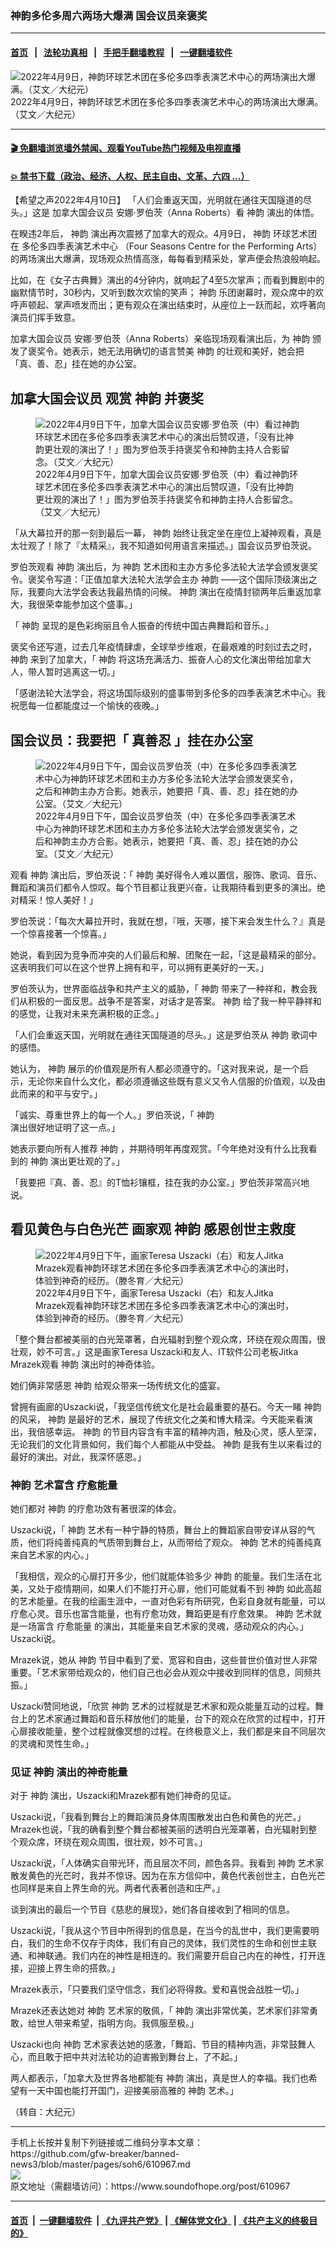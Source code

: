 ### 神韵多伦多周六两场大爆满 国会议员亲褒奖
------------------------

#### [首页](https://github.com/gfw-breaker/banned-news3/blob/master/README.md) &nbsp;&nbsp;|&nbsp;&nbsp; [法轮功真相](https://github.com/begood0513/basic/blob/master/README.md)  &nbsp;&nbsp;|&nbsp;&nbsp; [手把手翻墙教程](https://github.com/gfw-breaker/guides/wiki)  &nbsp;&nbsp;|&nbsp;&nbsp; [一键翻墙软件](https://github.com/gfw-breaker/nogfw/blob/master/README.md)  



<div><img alt="2022年4月9日，神韵环球艺术团在多伦多四季表演艺术中心的两场演出大爆满。（艾文／大纪元）" src="https://img.soundofhope.org/2022-04/1649586360227.jpg"/>
<br/><figcaption class="caption">
 2022年4月9日，神韵环球艺术团在多伦多四季表演艺术中心的两场演出大爆满。（艾文／大纪元）
</figcaption></div><hr/>

#### [ 🎬  免翻墙浏览墙外禁闻、观看YouTube热门视频及电视直播](https://github.com/gfw-breaker/HelloWorld)

#### [ 💥  禁书下载（政治、经济、人权、民主自由、文革、六四 ...）](https://github.com/gfw-breaker/books/blob/master/README.md)

<div><div class="Content__Wrapper sc-1bvya0-0 grZQxZ">
 <p class="meta-top">
  <span class="meta">
   【希望之声2022年4月10日】
  </span>
  「人们会重返天国，光明就在通往天国隧道的尽头。」这是
  <ok href="/term/43350">
   加拿大国会议员
  </ok>
  安娜·罗伯茨（Anna Roberts）看
  <ok href="/term/16755">
   神韵
  </ok>
  演出的体悟。
 </p>
 <p>
  在睽违2年后，
  <ok href="/term/16755">
   神韵
  </ok>
  演出再次震撼了加拿大的观众。4月9日，
  <ok href="/term/16755">
   神韵
  </ok>
  环球艺术团在
  <ok href="/term/80340">
   多伦多四季表演艺术中心
  </ok>
  （Four Seasons Centre for the Performing Arts）的两场演出大爆满，现场观众热情高涨，每每看到精采处，掌声便会热浪般响起。
 </p>
 <p>
  比如，在《女子古典舞》演出的4分钟内，就响起了4至5次掌声；而看到舞剧中的幽默情节时，30秒内，又听到数次欢愉的笑声；
  <ok href="/term/16755">
   神韵
  </ok>
  乐团谢幕时，观众席中的欢呼声顿起、掌声喷发而出；更有观众在演出结束时，从座位上一跃而起，欢呼著向演员们挥手致意。
 </p>
 <p>
  <ok href="/term/43350">
   加拿大国会议员
  </ok>
  安娜·罗伯茨（Anna Roberts）亲临现场观看演出后，为
  <ok href="/term/16755">
   神韵
  </ok>
  颁发了褒奖令。她表示，她无法用确切的语言赞美
  <ok href="/term/16755">
   神韵
  </ok>
  的壮观和美好，她会把「真、善、忍」挂在她的办公室。
 </p>
 <h2>
  <ok href="/term/43350">
   加拿大国会议员
  </ok>
  观赏
  <ok href="/term/16755">
   神韵
  </ok>
  并褒奖
 </h2>
 <figure class="OImage__StyledFigure-sc-1lfley0-0 hHSfVg">
  <img alt="2022年4月9日下午，加拿大国会议员安娜·罗伯茨（中）看过神韵环球艺术团在多伦多四季表演艺术中心的演出后赞叹道，「没有比神韵更壮观的演出了！」图为罗伯茨手持褒奖令和神韵主持人合影留念。（艾文／大纪元）" src="https://img.soundofhope.org/2022-04/1649586216305.jpg"/>
  <br/><figcaption>
   2022年4月9日下午，加拿大国会议员安娜·罗伯茨（中）看过神韵环球艺术团在多伦多四季表演艺术中心的演出后赞叹道，「没有比神韵更壮观的演出了！」图为罗伯茨手持褒奖令和神韵主持人合影留念。（艾文／大纪元）
  </figcaption>
 </figure>
 <p>
  「从大幕拉开的那一刻到最后一幕，
  <ok href="/term/16755">
   神韵
  </ok>
  始终让我定坐在座位上凝神观看，真是太壮观了！除了『太精采』，我不知道如何用语言来描述。」国会议员罗伯茨说。
 </p>
 <p>
  罗伯茨观看
  <ok href="/term/16755">
   神韵
  </ok>
  演出后，为
  <ok href="/term/16755">
   神韵
  </ok>
  艺术团和主办方多伦多法轮大法学会颁发褒奖令。褒奖令写道：「正值加拿大法轮大法学会主办
  <ok href="/term/16755">
   神韵
  </ok>
  ——这个国际顶级演出之际，我要向大法学会表达我最热情的问候。
  <ok href="/term/16755">
   神韵
  </ok>
  演出在疫情封锁两年后重返加拿大，我很荣幸能参加这个盛事。」
 </p>
 <p>
  「
  <ok href="/term/16755">
   神韵
  </ok>
  呈现的是色彩绚丽且令人振奋的传统中国古典舞蹈和音乐。」
 </p>
 <p>
  褒奖令还写道，过去几年疫情肆虐，全球举步维艰，在最艰难的时刻过去之时，
  <ok href="/term/16755">
   神韵
  </ok>
  来到了加拿大，「
  <ok href="/term/16755">
   神韵
  </ok>
  将这场充满活力、振奋人心的文化演出带给加拿大人，带人暂时逃离这一切。」
 </p>
 <p>
  「感谢法轮大法学会，将这场国际级别的盛事带到多伦多的四季表演艺术中心。我祝愿每一位都能度过一个愉快的夜晚。」
 </p>
 <h2>
  国会议员：我要把「
  <ok href="/term/7789">
   真善忍
  </ok>
  」挂在办公室
 </h2>
 <figure class="OImage__StyledFigure-sc-1lfley0-0 hHSfVg">
  <img alt="2022年4月9日下午，国会议员罗伯茨（中）在多伦多四季表演艺术中心为神韵环球艺术团和主办方多伦多法轮大法学会颁发褒奖令，之后和神韵主办方合影。她表示，她要把「真、善、忍」挂在她的办公室。（艾文／大纪元）" src="https://img.soundofhope.org/2022-04/1649586277794.jpg"/>
  <br/><figcaption>
   2022年4月9日下午，国会议员罗伯茨（中）在多伦多四季表演艺术中心为神韵环球艺术团和主办方多伦多法轮大法学会颁发褒奖令，之后和神韵主办方合影。她表示，她要把「真、善、忍」挂在她的办公室。（艾文／大纪元）
  </figcaption>
 </figure>
 <p>
  观看
  <ok href="/term/16755">
   神韵
  </ok>
  演出后，罗伯茨说：「
  <ok href="/term/16755">
   神韵
  </ok>
  美好得令人难以置信，服饰、歌词、音乐、舞蹈和演员们都令人惊叹。每个节目都让我更兴奋，让我期待看到更多的演出。绝对精采！惊人美好！」
 </p>
 <p>
  罗伯茨说：「每次大幕拉开时，我就在想，『哦，天哪，接下来会发生什么？』真是一个惊喜接著一个惊喜。」
 </p>
 <p>
  她说，看到因为竞争而冲突的人们最后和解、团聚在一起，「这是最精采的部分。这表明我们可以在这个世界上拥有和平，可以拥有更美好的一天。」
 </p>
 <p>
  罗伯茨认为，世界面临战争和共产主义的威胁，「
  <ok href="/term/16755">
   神韵
  </ok>
  带来了一种祥和，教会我们从积极的一面反思。战争不是答案，对话才是答案。
  <ok href="/term/16755">
   神韵
  </ok>
  给了我一种平静祥和的感觉，让我对未来充满积极的正念。」
 </p>
 <p>
  「人们会重返天国，光明就在通往天国隧道的尽头。」这是罗伯茨从
  <ok href="/term/16755">
   神韵
  </ok>
  歌词中的感悟。
 </p>
 <p>
  她认为，
  <ok href="/term/16755">
   神韵
  </ok>
  展示的价值观是所有人都必须遵守的。「这对我来说，是一个启示，无论你来自什么文化，都必须遵循这些既有意义又令人信服的价值观，以及由此而来的和平与安宁。」
 </p>
 <p>
  「诚实、尊重世界上的每一个人。」罗伯茨说，「
  <ok href="/term/16755">
   神韵
  </ok>
  演出很好地证明了这一点。」
 </p>
 <p>
  她表示要向所有人推荐
  <ok href="/term/16755">
   神韵
  </ok>
  ，并期待明年再度观赏。「今年绝对没有什么比我看到的
  <ok href="/term/16755">
   神韵
  </ok>
  演出更壮观的了。」
 </p>
 <p>
  「我要把『真、善、忍』的T恤衫镶框，挂在我的办公室。」罗伯茨非常高兴地说。
 </p>
 <h2>
  看见黄色与白色光芒 画家观
  <ok href="/term/16755">
   神韵
  </ok>
  感恩创世主救度
 </h2>
 <figure class="OImage__StyledFigure-sc-1lfley0-0 hHSfVg">
  <img alt="2022年4月9日下午，画家Teresa Uszacki（右）和友人Jitka Mrazek观看神韵环球艺术团在多伦多四季表演艺术中心的演出时，体验到神奇的经历。（滕冬育／大纪元）" src="https://img.soundofhope.org/2022-04/1649586321109.jpg"/>
  <br/><figcaption>
   2022年4月9日下午，画家Teresa Uszacki（右）和友人Jitka Mrazek观看神韵环球艺术团在多伦多四季表演艺术中心的演出时，体验到神奇的经历。（滕冬育／大纪元）
  </figcaption>
 </figure>
 <p>
  「整个舞台都被美丽的白光笼罩著，白光辐射到整个观众席，环绕在观众周围，很壮观，妙不可言。」这是画家Teresa Uszacki和友人、IT软件公司老板Jitka Mrazek观看
  <ok href="/term/16755">
   神韵
  </ok>
  演出时的神奇体验。
 </p>
 <p>
  她们俩非常感恩
  <ok href="/term/16755">
   神韵
  </ok>
  给观众带来一场传统文化的盛宴。
 </p>
 <p>
  曾拥有画廊的Uszacki说，「我坚信传统文化是社会最重要的基石。今天一睹
  <ok href="/term/16755">
   神韵
  </ok>
  的风采，
  <ok href="/term/16755">
   神韵
  </ok>
  是最好的艺术，展现了传统文化之美和博大精深。今天能来看演出，我倍感幸运。
  <ok href="/term/16755">
   神韵
  </ok>
  的节目内容含有丰富的精神内涵，触及心灵，感人至深，无论我们的文化背景如何，我们每个人都能从中受益。
  <ok href="/term/16755">
   神韵
  </ok>
  是我有生以来看过的最好的演出。对此，我深怀感恩。」
 </p>
 <h3>
  <ok href="/term/16755">
   神韵
  </ok>
  艺术富含
  <ok href="/term/720158">
   疗愈能量
  </ok>
 </h3>
 <p>
  她们都对
  <ok href="/term/16755">
   神韵
  </ok>
  的疗愈功效有著很深的体会。
 </p>
 <p>
  Uszacki说，「
  <ok href="/term/16755">
   神韵
  </ok>
  艺术有一种宁静的特质，舞台上的舞蹈家自带安详从容的气质，他们将纯善纯真的气质带到舞台上，从而带给了观众。
  <ok href="/term/16755">
   神韵
  </ok>
  艺术的纯善纯真来自艺术家的内心。」
 </p>
 <p>
  「我相信，观众的心扉打开多少，他们就能体验多少
  <ok href="/term/16755">
   神韵
  </ok>
  的能量。我们生活在北美，又处于疫情期间，如果人们不能打开心扉，他们可能就看不到
  <ok href="/term/16755">
   神韵
  </ok>
  如此高超的艺术能量。在我的绘画生涯中，一直对色彩有所研究，色彩自身就有能量，可以疗愈心灵。音乐也富含能量，也有疗愈功效，舞蹈更是有疗愈效果。
  <ok href="/term/16755">
   神韵
  </ok>
  艺术就是一场富含
  <ok href="/term/720158">
   疗愈能量
  </ok>
  的演出，其能量来自艺术家的灵魂，感动观众的内心。」Uszacki说。
 </p>
 <p>
  Mrazek说，她从
  <ok href="/term/16755">
   神韵
  </ok>
  节目中看到了爱、宽容和自由，这些普世价值对世人非常重要。「艺术家带给观众的，他们自己也必会从观众中接收到同样的信息，同频共振。」
 </p>
 <p>
  Uszacki赞同地说，「欣赏
  <ok href="/term/16755">
   神韵
  </ok>
  艺术的过程就是艺术家和观众能量互动的过程。舞台上的艺术家通过舞蹈和音乐释放他们的能量，台下的观众在欣赏的过程中，打开心扉接收能量，整个过程就像冥想的过程。在终极意义上，我们都是来自不同层次的灵魂和灵性生命。」
 </p>
 <h3>
  见证
  <ok href="/term/16755">
   神韵
  </ok>
  演出的神奇能量
 </h3>
 <p>
  对于
  <ok href="/term/16755">
   神韵
  </ok>
  演出，Uszacki和Mrazek都有她们神奇的见证。
 </p>
 <p>
  Uszacki说，「我看到舞台上的舞蹈演员身体周围散发出白色和黄色的光芒。」Mrazek也说，「我的确看到整个舞台都被美丽的透明白光笼罩著，白光辐射到整个观众席，环绕在观众周围，很壮观，妙不可言。」
 </p>
 <p>
  Uszacki说，「人体确实自带光环，而且层次不同，颜色各异。我看到
  <ok href="/term/16755">
   神韵
  </ok>
  艺术家散发黄色的光芒时，我并不惊讶。因为在东方信仰中，黄色代表创世主，白色光芒也同样是来自上界生命的光。两者代表著创造和庄严。」
 </p>
 <p>
  谈到演出的最后一个节目《慈悲的展现》，她们各自接收到了相同的信息。
 </p>
 <p>
  Uszacki说，「我从这个节目中所得到的信息是，在当今的乱世中，我们更需要明白，我们的生命不仅存于肉体，我们有自己的灵体，我们灵性的生命和创世主联通、和神联通。我们内在的神性是相连的。我们需要开启自己内在的神性，打开连接，迎接上界生命的搭救。」
 </p>
 <p>
  Mrazek表示，「只要我们坚守信念，我们必将得救。爱和喜悦会战胜一切。」
 </p>
 <p>
  Mrazek还表达她对
  <ok href="/term/16755">
   神韵
  </ok>
  艺术家的敬佩，「
  <ok href="/term/16755">
   神韵
  </ok>
  演出非常优美，艺术家们非常勇敢，给世人带来希望，指明方向。我佩服至极。」
 </p>
 <p>
  Uszacki也向
  <ok href="/term/16755">
   神韵
  </ok>
  艺术家表达她的感激，「舞蹈、节目的精神内涵，非常鼓舞人心，而且敢于把中共对法轮功的迫害搬到舞台上，了不起。」
 </p>
 <p>
  两人都表示，「加拿大及世界各地都能有
  <ok href="/term/16755">
   神韵
  </ok>
  演出，真是世人的幸福。我们也希望有一天中国也能打开国门，迎接美丽高雅的
  <ok href="/term/16755">
   神韵
  </ok>
  艺术。」
 </p>
 <p>
  （转自：大纪元）
 </p>
</div>
</div>
<hr/>
手机上长按并复制下列链接或二维码分享本文章：<br/>
https://github.com/gfw-breaker/banned-news3/blob/master/pages/soh6/610967.md <br/>
<a href='https://github.com/gfw-breaker/banned-news3/blob/master/pages/soh6/610967.md'><img src='https://github.com/gfw-breaker/banned-news3/blob/master/pages/soh6/610967.md.png'/></a> <br/>
原文地址（需翻墙访问）：https://www.soundofhope.org/post/610967


------------------------
#### [首页](https://github.com/gfw-breaker/banned-news3/blob/master/README.md) &nbsp;|&nbsp; [一键翻墙软件](https://github.com/gfw-breaker/nogfw/blob/master/README.md) &nbsp;| [《九评共产党》](https://github.com/gfw-breaker/9ping.md/blob/master/README.md#九评之一评共产党是什么) | [《解体党文化》](https://github.com/gfw-breaker/jtdwh.md/blob/master/README.md) | [《共产主义的终极目的》](https://github.com/gfw-breaker/gczydzjmd.md/blob/master/README.md)


<img src='http://gfw-breaker.win/banned-news3/pages/soh6/610967.md' width='0px' height='0px'/>
